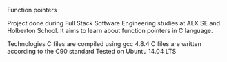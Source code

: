 Function pointers

Project done during Full Stack Software Engineering studies at ALX SE and Holberton School. It aims to learn about function pointers in C language.

Technologies
C files are compiled using gcc 4.8.4
C files are written according to the C90 standard
Tested on Ubuntu 14.04 LTS
